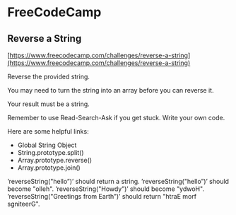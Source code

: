 # FreeCodeCamp
## Reverse a String 

[https://www.freecodecamp.com/challenges/reverse-a-string](https://www.freecodecamp.com/challenges/reverse-a-string)

Reverse the provided string.

You may need to turn the string into an array before you can reverse it.

Your result must be a string.

Remember to use Read-Search-Ask if you get stuck. Write your own code.

Here are some helpful links:

* Global String Object
* String.prototype.split()
* Array.prototype.reverse()
* Array.prototype.join()

’reverseString("hello”)’ should return a string.
’reverseString("hello”)’ should become "olleh".
’reverseString("Howdy”)’ should become "ydwoH".
’reverseString("Greetings from Earth”)’ should return "htraE morf sgniteerG".
